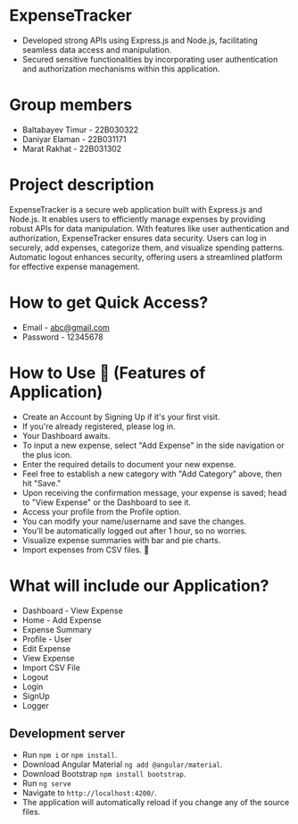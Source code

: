 # ExpenseTracker
- Developed strong APIs using Express.js and Node.js, facilitating seamless data access and manipulation.
- Secured sensitive functionalities by incorporating user authentication and authorization mechanisms within this application.

# Group members
- Baltabayev Timur - 22B030322
- Daniyar Elaman - 22B031171
- Marat Rakhat - 22B031302

# Project description
ExpenseTracker is a secure web application built with Express.js and Node.js. It enables users to efficiently manage expenses by providing robust APIs for data manipulation. With features like user authentication and authorization, ExpenseTracker ensures data security. Users can log in securely, add expenses, categorize them, and visualize spending patterns. Automatic logout enhances security, offering users a streamlined platform for effective expense management.

# How to get Quick Access?

- Email - abc@gmail.com
- Password - 12345678


# How to Use 👥 (Features of Application)
- Create an Account by Signing Up if it's your first visit.
- If you're already registered, please log in.
- Your Dashboard awaits.
- To input a new expense, select "Add Expense" in the side navigation or the plus icon.
- Enter the required details to document your new expense.
- Feel free to establish a new category with "Add Category" above, then hit "Save."
- Upon receiving the confirmation message, your expense is saved; head to "View Expense" or the Dashboard to see it.
- Access your profile from the Profile option.
- You can modify your name/username and save the changes.
- You'll be automatically logged out after 1 hour, so no worries.
- Visualize expense summaries with bar and pie charts.
- Import expenses from CSV files. 📁

# What will include our Application?
- Dashboard - View Expense
- Home - Add Expense 
- Expense Summary
- Profile - User
- Edit Expense
- View Expense
- Import CSV File
- Logout
- Login
- SignUp
- Logger


## Development server
- Run `npm i` or `npm install`.
- Download Angular Material `ng add @angular/material`.
- Download Bootstrap `npm install bootstrap`.
- Run `ng serve`
- Navigate to  `http://localhost:4200/`.
- The application will automatically reload if you change any of the source files.
